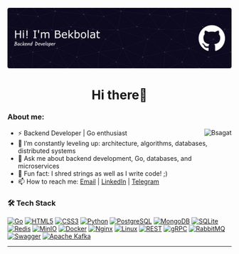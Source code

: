 ![Header](./github-header-banner.png)
<h1 align="center">Hi there👋</h1>

<h3 align="left">About me:</h3>

<p><img align="right" src="https://github-readme-stats.vercel.app/api/top-langs?username=Bsagat&show_icons=true&locale=en&layout=compact" alt="Bsagat"/></p>

- ⚡ Backend Developer | Go enthusiast  
- 🌱 I’m constantly leveling up: architecture, algorithms, databases, distributed systems  
- 💬 Ask me about backend development, Go, databases, and microservices  
- 🎸 Fun fact: I shred strings as well as I write code!  ;)
- 📫 How to reach me: [Email](mailto:sagatbekbolat854@gmail.com) | [LinkedIn](https://linkedin.com/in/bekbolat-sagat-894024281/) | [Telegram](https://t.me/bknti_25)

<div align="left">

### 🛠 Tech Stack

[![Go](https://img.shields.io/badge/Go-1.22+-00ADD8?style=for-the-badge&logo=go)](https://golang.org/) [![HTML5](https://img.shields.io/badge/HTML5-E34F26?style=for-the-badge&logo=html5&logoColor=white)](https://developer.mozilla.org/en-US/docs/Web/HTML)  [![CSS3](https://img.shields.io/badge/CSS3-1572B6?style=for-the-badge&logo=css3&logoColor=white)](https://developer.mozilla.org/en-US/docs/Web/CSS)  [![Python](https://img.shields.io/badge/Python-3776AB?style=for-the-badge&logo=python&logoColor=white)](https://www.python.org/)  [![PostgreSQL](https://img.shields.io/badge/PostgreSQL-316192?style=for-the-badge&logo=postgresql&logoColor=white)](https://www.postgresql.org/)  [![MongoDB](https://img.shields.io/badge/MongoDB-47A248?style=for-the-badge&logo=mongodb&logoColor=white)](https://www.mongodb.com/)  [![SQLite](https://img.shields.io/badge/SQLite-003B57?style=for-the-badge&logo=sqlite&logoColor=white)](https://www.sqlite.org/)  [![Redis](https://img.shields.io/badge/Redis-DC382D?style=for-the-badge&logo=redis&logoColor=white)](https://redis.io/)  [![MinIO](https://img.shields.io/badge/MinIO-C72E49?style=for-the-badge&logo=minio&logoColor=white)](https://min.io/)  [![Docker](https://img.shields.io/badge/Docker-2496ED?style=for-the-badge&logo=docker&logoColor=white)](https://www.docker.com/)  [![Nginx](https://img.shields.io/badge/Nginx-009639?style=for-the-badge&logo=nginx&logoColor=white)](https://www.nginx.com/)  [![Linux](https://img.shields.io/badge/Linux-FCC624?style=for-the-badge&logo=linux&logoColor=black)](https://www.linux.org/) [![REST](https://img.shields.io/badge/REST-API-61DAFB?style=for-the-badge&logo=swagger&logoColor=white)](https://swagger.io/) [![gRPC](https://img.shields.io/badge/gRPC-4285F4?style=for-the-badge&logo=google&logoColor=white)](https://grpc.io/)  [![RabbitMQ](https://img.shields.io/badge/RabbitMQ-FF6600?style=for-the-badge&logo=rabbitmq&logoColor=white)](https://www.rabbitmq.com/)  [![Swagger](https://img.shields.io/badge/Swagger-85EA2D?style=for-the-badge&logo=swagger&logoColor=black)](https://swagger.io/)  [![Apache Kafka](https://img.shields.io/badge/Kafka-231F20?style=for-the-badge&logo=apache-kafka&logoColor=white)](https://kafka.apache.org/)  

---

